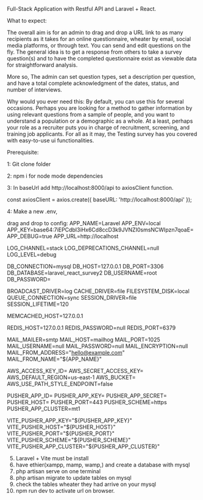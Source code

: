 Full-Stack Application with Restful API and Laravel + React.

What to expect:

The overall aim is for an admin to drag and drop a URL link to as many recipients as it takes for an online questionnaire, wheater by email, social media platforms, or through text. You can send and edit questions on the fly. The general idea is to get a response from others to take a survey question(s) and to have the completed questionnaire exist as viewable data for 
straightforward analysis.
  
More so, The admin can set question types, set a description per question, and have a total complete acknowledgment of the dates, status, and number of interviews.
 

Why would you ever need this:
By default, you can use this for several occasions. 
Perhaps you are looking for a method to gather information by using relevant questions from a sample of people, and you want to understand a population or a demographic as a whole. At a least, perhaps your role as a recruiter puts you in charge of recruitment, screening, and training job applicants. For all as it may, the Testing survey has you covered with easy-to-use ui functionalities. 


Prerequisite:

1: Git clone folder

2: npm i for node mode dependencies

3: In baseUrl add http://localhost:8000/api to axiosClient function.

const axiosClient = axios.create({
  baseURL: 'http://localhost:8000/api'
});


4:  Make a new .env, 

drag and drop to config:
APP_NAME=Laravel
APP_ENV=local
APP_KEY=base64:7iEPCdbI3iHx6Cd8ccD3k9JVNZI0smsNCWIpzn7qoaE=
APP_DEBUG=true
APP_URL=http://localhost

LOG_CHANNEL=stack
LOG_DEPRECATIONS_CHANNEL=null
LOG_LEVEL=debug

DB_CONNECTION=mysql
DB_HOST=127.0.0.1
DB_PORT=3306
DB_DATABASE=laravel_react_survey2
DB_USERNAME=root
DB_PASSWORD=

BROADCAST_DRIVER=log
CACHE_DRIVER=file
FILESYSTEM_DISK=local
QUEUE_CONNECTION=sync
SESSION_DRIVER=file
SESSION_LIFETIME=120

MEMCACHED_HOST=127.0.0.1

REDIS_HOST=127.0.0.1
REDIS_PASSWORD=null
REDIS_PORT=6379

MAIL_MAILER=smtp
MAIL_HOST=mailhog
MAIL_PORT=1025
MAIL_USERNAME=null
MAIL_PASSWORD=null
MAIL_ENCRYPTION=null
MAIL_FROM_ADDRESS="hello@example.com"
MAIL_FROM_NAME="${APP_NAME}"

AWS_ACCESS_KEY_ID=
AWS_SECRET_ACCESS_KEY=
AWS_DEFAULT_REGION=us-east-1
AWS_BUCKET=
AWS_USE_PATH_STYLE_ENDPOINT=false

PUSHER_APP_ID=
PUSHER_APP_KEY=
PUSHER_APP_SECRET=
PUSHER_HOST=
PUSHER_PORT=443
PUSHER_SCHEME=https
PUSHER_APP_CLUSTER=mt1

VITE_PUSHER_APP_KEY="${PUSHER_APP_KEY}"
VITE_PUSHER_HOST="${PUSHER_HOST}"
VITE_PUSHER_PORT="${PUSHER_PORT}"
VITE_PUSHER_SCHEME="${PUSHER_SCHEME}"
VITE_PUSHER_APP_CLUSTER="${PUSHER_APP_CLUSTER}"



5. Laravel + Vite must be install
6. have ethier(xampp, mamp, wamp,) and create a database with mysql
7. php artisan serve on one terminal 
8. php artisan migrate to update tables on mysql
9. check the tables wheater they had arrive on your mysql
10. npm run dev to activate url on browser.   

